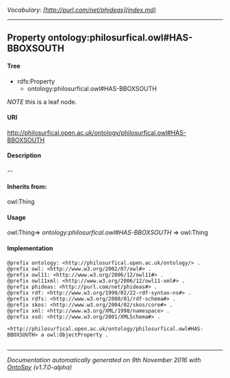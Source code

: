 _Vocabulary: [http://purl.com/net/phideas](index.md)_ 

---	
	




    


## Property ontology:philosurfical.owl#HAS-BBOXSOUTH


#### Tree

* rdfs:Property
    * ontology:philosurfical.owl#HAS-BBOXSOUTH





*NOTE* this is a leaf node.


#### URI
http://philosurfical.open.ac.uk/ontology/philosurfical.owl#HAS-BBOXSOUTH

#### Description
--


#### Inherits from:
owl:Thing



#### Usage
owl:Thing=&gt;&nbsp;_ontology:philosurfical.owl#HAS-BBOXSOUTH_&nbsp;=&gt;&nbsp;owl:Thing

#### Implementation
```
@prefix ontology: <http://philosurfical.open.ac.uk/ontology/> .
@prefix owl: <http://www.w3.org/2002/07/owl#> .
@prefix owl11: <http://www.w3.org/2006/12/owl11#> .
@prefix owl11xml: <http://www.w3.org/2006/12/owl11-xml#> .
@prefix phideas: <http://purl.com/net/phideas#> .
@prefix rdf: <http://www.w3.org/1999/02/22-rdf-syntax-ns#> .
@prefix rdfs: <http://www.w3.org/2000/01/rdf-schema#> .
@prefix skos: <http://www.w3.org/2004/02/skos/core#> .
@prefix xml: <http://www.w3.org/XML/1998/namespace> .
@prefix xsd: <http://www.w3.org/2001/XMLSchema#> .

<http://philosurfical.open.ac.uk/ontology/philosurfical.owl#HAS-BBOXSOUTH> a owl:ObjectProperty .


```










---

_Documentation automatically generated on 9th November 2016 with [OntoSpy](http://ontospy.readthedocs.org/ "Open") (v1.7.0-alpha)_
